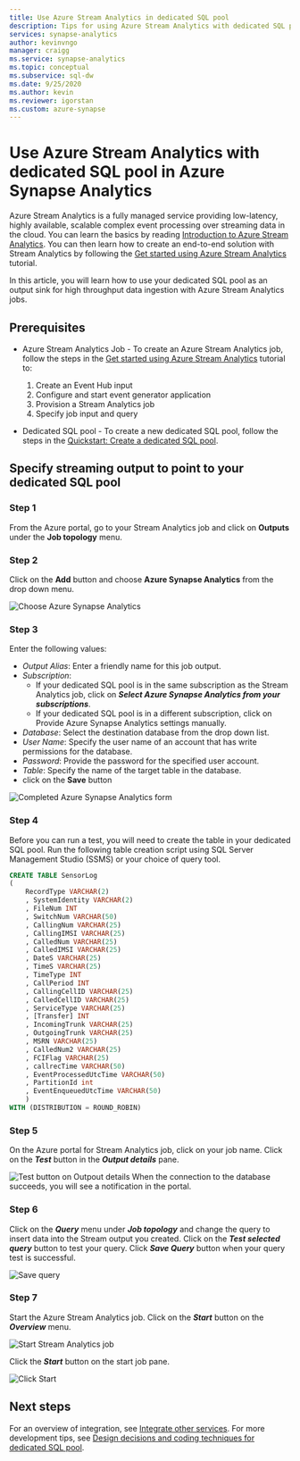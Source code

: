```yaml
---
title: Use Azure Stream Analytics in dedicated SQL pool
description: Tips for using Azure Stream Analytics with dedicated SQL pool in Azure Synapse for developing real-time solutions.
services: synapse-analytics
author: kevinvngo 
manager: craigg
ms.service: synapse-analytics
ms.topic: conceptual
ms.subservice: sql-dw 
ms.date: 9/25/2020
ms.author: kevin
ms.reviewer: igorstan
ms.custom: azure-synapse
---
```


# Use Azure Stream Analytics with dedicated SQL pool in Azure Synapse Analytics

Azure Stream Analytics is a fully managed service providing low-latency, highly available, scalable complex event processing over streaming data in the cloud. You can learn the basics by reading [Introduction to Azure Stream Analytics](../../stream-analytics/stream-analytics-introduction.md?toc=/azure/synapse-analytics/sql-data-warehouse/toc.json&bc=/azure/synapse-analytics/sql-data-warehouse/breadcrumb/toc.json). You can then learn how to create an end-to-end solution with Stream Analytics by following the [Get started using Azure Stream Analytics](../../stream-analytics/stream-analytics-real-time-fraud-detection.md?toc=/azure/synapse-analytics/sql-data-warehouse/toc.json&bc=/azure/synapse-analytics/sql-data-warehouse/breadcrumb/toc.json) tutorial.

In this article, you will learn how to use your dedicated SQL pool as an output sink for high throughput data ingestion with Azure Stream Analytics jobs.

## Prerequisites

* Azure Stream Analytics Job - To create an Azure Stream Analytics job, follow the steps in the [Get started using Azure Stream Analytics](../../stream-analytics/stream-analytics-real-time-fraud-detection.md?toc=/azure/synapse-analytics/sql-data-warehouse/toc.json&bc=/azure/synapse-analytics/sql-data-warehouse/breadcrumb/toc.json) tutorial to:  

    1. Create an Event Hub input
    2. Configure and start event generator application
    3. Provision a Stream Analytics job
    4. Specify job input and query
* Dedicated SQL pool - To create a new dedicated SQL pool, follow the steps in the [Quickstart: Create a dedicated SQL pool](../quickstart-create-sql-pool-portal.md).

## Specify streaming output to point to your dedicated SQL pool

### Step 1

From the Azure portal, go to your Stream Analytics job and click on **Outputs** under the **Job topology** menu.

### Step 2

Click on the **Add** button and choose **Azure Synapse Analytics** from the drop down menu.

![Choose Azure Synapse Analytics](./media/sql-data-warehouse-integrate-azure-stream-analytics/sql-pool-azure-stream-analytics-output.png)

### Step 3

Enter the following values:

* *Output Alias*: Enter a friendly name for this job output.
* *Subscription*:
  * If your dedicated SQL pool is in the same subscription as the Stream Analytics job, click on ***Select Azure Synapse Analytics from your subscriptions***.
  * If your dedicated SQL pool is in a different subscription, click on Provide Azure Synapse Analytics settings manually.
* *Database*: Select the destination database from the drop down list.
* *User Name*: Specify the user name of an account that has write permissions for the database.
* *Password*: Provide the password for the specified user account.
* *Table*: Specify the name of the target table in the database.
* click on the **Save** button

![Completed Azure Synapse Analytics form](./media/sql-data-warehouse-integrate-azure-stream-analytics/sql-pool-azure-stream-analytics-output-db-settings.png)

### Step 4

Before you can run a test, you will need to create the table in your dedicated SQL pool.  Run the following table creation script using SQL Server Management Studio (SSMS) or your choice of query tool.

```sql
CREATE TABLE SensorLog
(
    RecordType VARCHAR(2)
    , SystemIdentity VARCHAR(2)
    , FileNum INT
    , SwitchNum VARCHAR(50)
    , CallingNum VARCHAR(25)
    , CallingIMSI VARCHAR(25)
    , CalledNum VARCHAR(25)
    , CalledIMSI VARCHAR(25)
    , DateS VARCHAR(25)
    , TimeS VARCHAR(25)
    , TimeType INT
    , CallPeriod INT
    , CallingCellID VARCHAR(25)
    , CalledCellID VARCHAR(25)
    , ServiceType VARCHAR(25)
    , [Transfer] INT
    , IncomingTrunk VARCHAR(25)
    , OutgoingTrunk VARCHAR(25)
    , MSRN VARCHAR(25)
    , CalledNum2 VARCHAR(25)
    , FCIFlag VARCHAR(25)
    , callrecTime VARCHAR(50)
    , EventProcessedUtcTime VARCHAR(50)
    , PartitionId int
    , EventEnqueuedUtcTime VARCHAR(50)
    )
WITH (DISTRIBUTION = ROUND_ROBIN)
```

### Step 5

On the Azure portal for Stream Analytics job, click on your job name.  Click on the ***Test*** button in the ***Output details*** pane.

![Test button on Outpout details](./media/sql-data-warehouse-integrate-azure-stream-analytics/sqlpool-asatest.png)
When the connection to the database succeeds, you will see a notification in the portal.

### Step 6

Click on the ***Query*** menu under ***Job topology*** and change the query to insert data into the Stream output you created.  Click on the ***Test selected query*** button to test your query.  Click ***Save Query*** button when your query test is successful.

![Save query](./media/sql-data-warehouse-integrate-azure-stream-analytics/sqlpool-asaquery.png)

### Step 7

Start the Azure Stream Analytics job.  Click on the ***Start*** button on the ***Overview*** menu.

![Start Stream Analytics job](./media/sql-data-warehouse-integrate-azure-stream-analytics/sqlpool-asastart.png)

Click the ***Start*** button on the start job pane.

![Click Start](./media/sql-data-warehouse-integrate-azure-stream-analytics/sqlpool-asastartconfirm.png)

## Next steps

For an overview of integration, see [Integrate other services](sql-data-warehouse-overview-integrate.md).
For more development tips, see [Design decisions and coding techniques for dedicated SQL pool](sql-data-warehouse-overview-develop.md).
